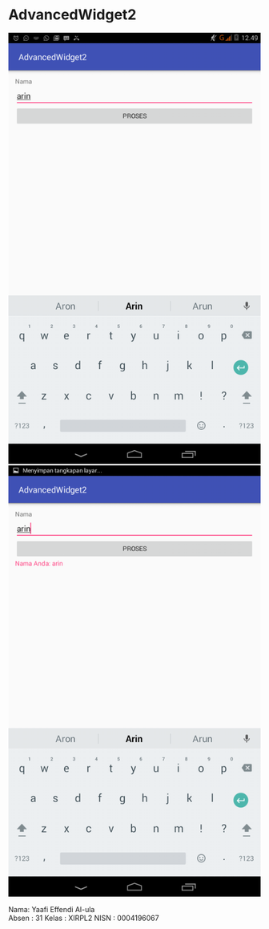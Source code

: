 # AdvancedWidget2

![Screenshot](https://github.com/YaafiEffendi/AdvancedWidget2/blob/master/Screenshot_2017-01-18-12-49-58.png)
![Screenshot](https://github.com/YaafiEffendi/AdvancedWidget2/blob/master/Screenshot_2017-01-18-12-50-03.png)

Nama: Yaafi Effendi Al-ula <br>
Absen : 31
Kelas : XIRPL2
NISN  : 0004196067
